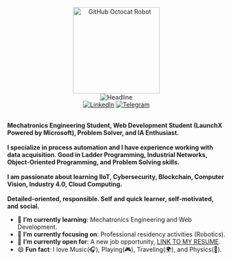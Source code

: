 <div>
    <div align=center>
        <img src="https://www.pngkey.com/png/full/192-1923360_github-octocat-robot.png" alt="GitHub Octocat Robot" height="200">
    </div>
    <div align=center>
        <img src="https://readme-typing-svg.herokuapp.com?color=%236FDA44&size=32&center=true&vCenter=true&width=600&height=50&lines=Hi+there,+I'm+Luis+%F0%9F%91%8B;Mechatronics+Engineering+Student;Web+Development+Student(LaunchX);Problem+Solver;IA+Enthusiast" alt="Headline" />
    </div>
    <div align=center>
        <a href="https://www.linkedin.com/in/luis-hern%C3%A1ndez-vicente/"><img src="https://img.shields.io/badge/Linkedin-0077b5?style=flat&logo=linkedin" alt="LinkedIn" /></a>
        <a href="https://t.me/Luishervic"><img src="https://img.shields.io/badge/Telegram-0088cc?style=flat&logo=telegram" alt="Telegram" /></a>
    </div>
    <div align=left>
        <br>
        <p>
            <strong>
                Mechatronics Engineering Student, Web Development Student (LaunchX Powered by Microsoft), Problem Solver, and IA Enthusiast.<br><br>
                I specialize in process automation and I have experience working with data acquisition. Good in Ladder Programming, Industrial Networks, Object-Oriented Programming, and Problem Solving skills.<br><br>
                I am passionate about learning IIoT, Cybersecurity, Blockchain, Computer Vision, Industry 4.0, Cloud Computing.<br><br>
                Detailed-oriented, responsible. Self and quick learner, self-motivated, and social.
            </strong>
        </p>
        <ul>
            <li>🌱 <b>I’m currently learning</b>: Mechatronics Engineering and Web Development.</li>
            <li>🎯 <b>I’m currently focusing on</b>: Professional residency activities (Robotics).</li>
            <li>🤔 <b>I’m currently open for</b>: A new job opportunity, <a href="https://drive.google.com/file/d/1ltWgfMvobYFM5QzOzAtqnPPlJ7AMrurS/view?usp=sharing">LINK TO MY RESUME</a>.</li>
            <li>😄 <b>Fun fact</b>: I love Music(🎧), Playing(🎮), Traveling(🌍), and Physics(🌌).</li>
        </ul>
</div>

